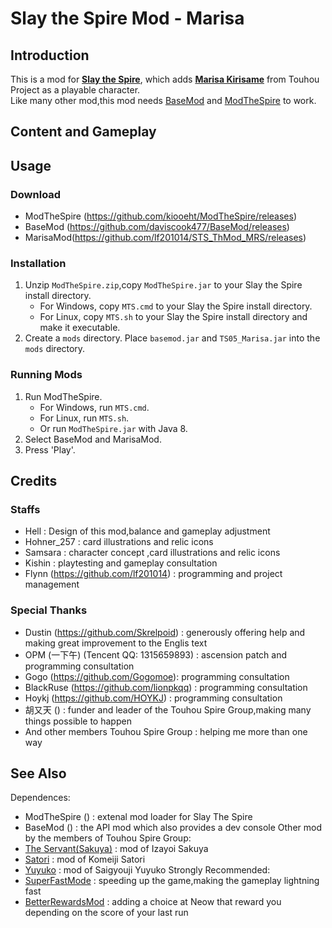 # Slay the Spire Mod - Marisa

## Introduction ##
This is a mod for [**Slay the Spire**](https://store.steampowered.com/app/646570/Slay_the_Spire/), which adds [**Marisa Kirisame**](https://en.touhouwiki.net/wiki/Kirisame_Marisa) from Touhou Project as a playable character.<br>
Like many other mod,this mod needs [BaseMod](https://github.com/daviscook477/BaseMod/releases) and [ModTheSpire](https://github.com/kiooeht/ModTheSpire/releases) to work.

## Content and Gameplay ##

## Usage ##
### Download ###
* ModTheSpire (https://github.com/kiooeht/ModTheSpire/releases)
* BaseMod (https://github.com/daviscook477/BaseMod/releases)
* MarisaMod(https://github.com/lf201014/STS_ThMod_MRS/releases)
### Installation ###
1. Unzip `ModTheSpire.zip`,copy `ModTheSpire.jar` to your Slay the Spire install directory.
    * For Windows, copy `MTS.cmd` to your Slay the Spire install directory.
    * For Linux, copy `MTS.sh` to your Slay the Spire install directory and make it executable.
2. Create a `mods` directory. Place `basemod.jar` and `TS05_Marisa.jar` into the `mods` directory.
### Running Mods ###
1. Run ModTheSpire.
    * For Windows, run `MTS.cmd`.
    * For Linux, run `MTS.sh`.
    * Or run `ModTheSpire.jar` with Java 8.
2. Select BaseMod and MarisaMod.
3. Press 'Play'.

## Credits ##
### Staffs ###
  * Hell : Design of this mod,balance and gameplay adjustment
  * Hohner_257 : card illustrations and relic icons
  * Samsara : character concept ,card illustrations and relic icons
  * Kishin : playtesting and gameplay consultation
  * Flynn (https://github.com/lf201014) : programming and project management
### Special Thanks ###
  * Dustin (https://github.com/Skrelpoid) : generously offering help and making great improvement to the Englis text
  * OPM (一下午) (Tencent QQ: 1315659893) : ascension patch and programming consultation
  * Gogo (https://github.com/Gogomoe): programming consultation
  * BlackRuse (https://github.com/lionpkqq) : programming consultation
  * Hoykj (https://github.com/HOYKJ) : programming consultation
  * 胡又天 () : funder and leader of the Touhou Spire Group,making many things possible to happen
  * And other members Touhou Spire Group : helping me more than one way

## See Also ##
Dependences:
   * ModTheSpire () : extenal mod loader for Slay The Spire
   * BaseMod () : the API mod which also provides a dev console
Other mod by the members of Touhou Spire Group:
  * [The Servant(Sakuya)](https://github.com/lionpkqq/StS-BlackRuseMod) : mod of Izayoi Sakuya
  * [Satori](https://github.com/HOYKJ/KomeijiMod) : mod of Komeiji Satori
  * [Yuyuko](https://github.com/Gogomoe/YuyukoMod) : mod of Saigyouji Yuyuko
Strongly Recommended:
  * [SuperFastMode](https://github.com/Skrelpoid/SuperFastMode) : speeding up the game,making the gameplay lightning fast
  * [BetterRewardsMod](https://github.com/Skrelpoid/BetterRewardsMod) : adding a choice at Neow that reward you depending on the score of your last run
